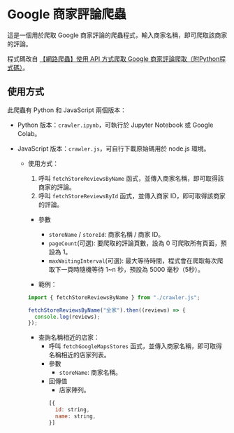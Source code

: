 # Google 商家評論爬蟲

這是一個用於爬取 Google 商家評論的爬蟲程式，輸入商家名稱，即可爬取該商家的評論。

程式碼改自 [【網路爬蟲】使用 API 方式爬取 Google 商家評論爬取（附Python程式碼）](https://medium.com/p/5465a19a31b7)。

## 使用方式

此爬蟲有 Python 和 JavaScript 兩個版本：

- Python 版本：`crawler.ipynb`，可執行於 Jupyter Notebook 或 Google Colab。

- JavaScript 版本：`crawler.js`，可自行下載原始碼用於 node.js 環境。
  - 使用方式：
    1. 呼叫 `fetchStoreReviewsByName` 函式，並傳入商家名稱，即可取得該商家的評論。
    2. 呼叫 `fetchStoreReviewsById` 函式，並傳入商家 ID，即可取得該商家的評論。
    - 參數
      - `storeName` / `storeId`: 商家名稱 / 商家 ID。
      - `pageCount`(可選): 要爬取的評論頁數，設為 0 可爬取所有頁面，預設為 1。
      - `maxWaitingInterval`(可選): 最大等待時間，程式會在爬取每次爬取下一頁時隨機等待 1~n 秒，預設為 5000 毫秒（5秒）。

    - 範例：
    ```javascript
    import { fetchStoreReviewsByName } from "./crawler.js";

    fetchStoreReviewsByName("全家").then((reviews) => {
      console.log(reviews);
    });
    ```

    - 查詢名稱相近的店家：
      - 呼叫 `fetchGoogleMapsStores` 函式，並傳入商家名稱，即可取得名稱相近的店家列表。
      - 參數
        - `storeName`: 商家名稱。
      - 回傳值
        - 店家陣列。
        ```javascript
        [{
          id: string,
          name: string,
        }]
        ```
